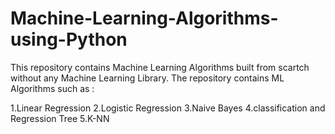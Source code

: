 # Machine-Learning-Algorithms-using-Python

This repository contains Machine Learning Algorithms built from scartch without any Machine Learning Library.
The repository contains ML Algorithms such as :

1.Linear Regression
2.Logistic Regression
3.Naive Bayes
4.classification and Regression Tree
5.K-NN

